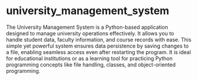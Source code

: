 # university_management_system
The University Management System is a Python-based application designed to manage university operations effectively. It allows you to handle student data, faculty information, and course records with ease. This simple yet powerful system ensures data persistence by saving changes to a file, enabling seamless access even after restarting the program. It is ideal for educational institutions or as a learning tool for practicing Python programming concepts like file handling, classes, and object-oriented programming.
